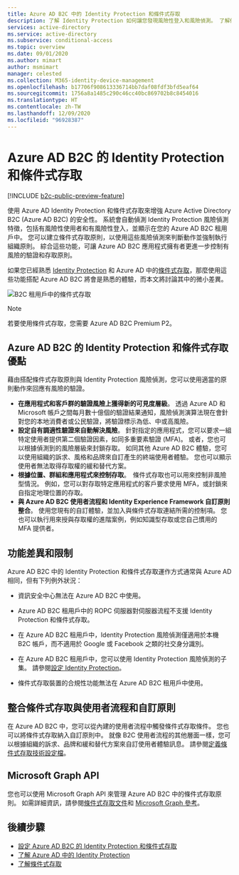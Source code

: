 ```yaml
---
title: Azure AD B2C 中的 Identity Protection 和條件式存取
description: 了解 Identity Protection 如何讓您發現風險性登入和風險偵測。 了解條件式存取如何讓您根據 Azure AD B2C 租用戶中的風險事件來強制執行組織原則。
services: active-directory
ms.service: active-directory
ms.subservice: conditional-access
ms.topic: overview
ms.date: 09/01/2020
ms.author: mimart
author: msmimart
manager: celested
ms.collection: M365-identity-device-management
ms.openlocfilehash: b17706f908613336714bb7daf08fdf3bfd5eaf64
ms.sourcegitcommit: 1756a8a1485c290c46cc40bc869702b8c8454016
ms.translationtype: HT
ms.contentlocale: zh-TW
ms.lasthandoff: 12/09/2020
ms.locfileid: "96928387"
---
```

# <a name="identity-protection-and-conditional-access-for-azure-ad-b2c"></a>Azure AD B2C 的 Identity Protection 和條件式存取

[!INCLUDE [b2c-public-preview-feature](../../includes/active-directory-b2c-public-preview.md)]

使用 Azure AD Identity Protection 和條件式存取來增強 Azure Active Directory B2C (Azure AD B2C) 的安全性。 系統會自動偵測 Identity Protection 風險偵測特徵，包括有風險性使用者和有風險性登入，並顯示在您的 Azure AD B2C 租用戶中。 您可以建立條件式存取原則，以使用這些風險偵測來判斷動作並強制執行組織原則。 綜合這些功能，可讓 Azure AD B2C 應用程式擁有者更進一步控制有風險的驗證和存取原則。
  
如果您已經熟悉 [Identity Protection](../active-directory/identity-protection/overview-identity-protection.md) 和 Azure AD 中的[條件式存取](../active-directory/conditional-access/overview.md)，那麼使用這些功能搭配 Azure AD B2C 將會是熟悉的體驗，而本文將討論其中的微小差異。

![B2C 租用戶中的條件式存取](media/conditional-access-identity-protection-overview/conditional-access-b2c.png)

> [!NOTE]
> 若要使用條件式存取，您需要 Azure AD B2C Premium P2。

## <a name="benefits-of-identity-protection-and-conditional-access-for-azure-ad-b2c"></a>Azure AD B2C 的 Identity Protection 和條件式存取優點  

藉由搭配條件式存取原則與 Identity Protection 風險偵測，您可以使用適當的原則動作來回應有風險的驗證。

- **在應用程式和客戶群的驗證風險上獲得新的可見度層級**。 透過 Azure AD 和 Microsoft 帳戶之間每月數十億個的驗證結果通知，風險偵測演算法現在會針對您的本地消費者或公民驗證，將驗證標示為低、中或高風險。
- **設定自有調適性驗證來自動解決風險**。 針對指定的應用程式，您可以要求一組特定使用者提供第二個驗證因素，如同多重要素驗證 (MFA)。 或者，您也可以根據偵測到的風險層級來封鎖存取。 如同其他 Azure AD B2C 體驗，您可以使用組織的訴求、風格和品牌來自訂產生的終端使用者體驗。 您也可以顯示使用者無法取得存取權的緩和替代方案。
- **根據位置、群組和應用程式來控制存取**。  條件式存取也可以用來控制非風險型情況。 例如，您可以對存取特定應用程式的客戶要求使用 MFA，或封鎖來自指定地理位置的存取。
- **與 Azure AD B2C 使用者流程和 Identity Experience Framework 自訂原則整合**。 使用您現有的自訂體驗，並加入與條件式存取連結所需的控制項。 您也可以執行用來授與存取權的進階案例，例如知識型存取或您自己慣用的 MFA 提供者。

## <a name="feature-differences-and-limitations"></a>功能差異和限制

Azure AD B2C 中的 Identity Protection 和條件式存取運作方式通常與 Azure AD 相同，但有下列例外狀況：

- 資訊安全中心無法在 Azure AD B2C 中使用。

- Azure AD B2C 租用戶中的 ROPC 伺服器對伺服器流程不支援 Identity Protection 和條件式存取。

- 在 Azure AD B2C 租用戶中，Identity Protection 風險偵測僅適用於本機 B2C 帳戶，而不適用於 Google 或 Facebook 之類的社交身分識別。

- 在 Azure AD B2C 租用戶中，您可以使用 Identity Protection 風險偵測的子集。 請參閱[設定 Identity Protection](conditional-access-identity-protection-setup.md#set-up-identity-protection)。

- 條件式存取裝置的合規性功能無法在 Azure AD B2C 租用戶中使用。


## <a name="integrate-conditional-access-with-user-flows-and-custom-policies"></a>整合條件式存取與使用者流程和自訂原則

在 Azure AD B2C 中，您可以從內建的使用者流程中觸發條件式存取條件。 您也可以將條件式存取納入自訂原則中。 就像 B2C 使用者流程的其他層面一樣，您可以根據組織的訴求、品牌和緩和替代方案來自訂使用者體驗訊息。 請參閱[定義條件式存取技術設定檔](conditional-access-technical-profile.md)。

## <a name="microsoft-graph-api"></a>Microsoft Graph API

您也可以使用 Microsoft Graph API 來管理 Azure AD B2C 中的條件式存取原則。 如需詳細資訊，請參閱[條件式存取文件](../active-directory/conditional-access/overview.md)和 [Microsoft Graph 參考](/graph/api/resources/conditionalaccesspolicy?view=graph-rest-beta)。

## <a name="next-steps"></a>後續步驟

- [設定 Azure AD B2C 的 Identity Protection 和條件式存取](conditional-access-identity-protection-setup.md)
- [了解 Azure AD 中的 Identity Protection](../active-directory/identity-protection/overview-identity-protection.md)
- [了解條件式存取](../active-directory/conditional-access/overview.md)